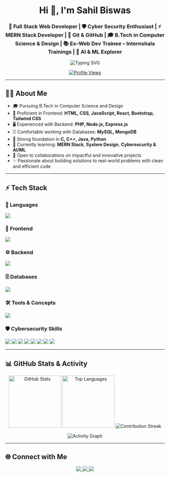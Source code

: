 <h1 align="center">Hi 👋, I'm Sahil Biswas</h1>
<h3 align="center">🚀 Full Stack Web Developer | 🛡️ Cyber Security Enthusiast | ⚡ MERN Stack Developer | 🔧 Git & GitHub | 🎓 B.Tech in Computer Science & Design | 📚 Ex–Web Dev Trainee – Internshala Trainings | 🤖 AI & ML Explorer</h3>

<p align="center">
  <img src="https://readme-typing-svg.demolab.com?font=Fira+Code&weight=500&size=22&pause=1000&color=1abc9c&center=true&vCenter=true&width=600&lines=Full+Stack+Web+Developer;Cyber+Security+Enthusiast;MERN+Stack+Developer;Always+Learning+New+Techs;Solving+Real-World+Problems;AI+%26+ML+Explorer" alt="Typing SVG" />
</p>

<p align="center">
  <a href="https://github.com/sahilbiswas12-sky">
    <img src="https://komarev.com/ghpvc/?username=sahilbiswas12-sky&label=Profile+Views&color=brightgreen&style=flat" alt="Profile Views" />
  </a>
</p>

---

## 👨‍💻 About Me

- 🎓 Pursuing B.Tech in Computer Science and Design  
- 💼 Proficient in Frontend: **HTML, CSS, JavaScript, React, Bootstrap, Tailwind CSS**  
- 🖥️ Experienced with Backend: **PHP, Node.js, Express.js**  
- 🗄️ Comfortable working with Databases: **MySQL, MongoDB**  
- 🔧 Strong foundation in **C, C++, Java, Python**  
- 🌱 Currently learning: **MERN Stack**, **System Design**, **Cybersecurity & AI/ML**  
- 🤝 Open to collaborations on impactful and innovative projects  
- ✨ Passionate about building solutions to real-world problems with clean and efficient code  

---

## ⚡ Tech Stack

### 🚀 Languages  
<p>
  <img src="https://skillicons.dev/icons?i=cpp,java,python,c,js,ts,php" />
</p>

### 🎨 Frontend  
<p>
  <img src="https://skillicons.dev/icons?i=html,css,react,bootstrap,tailwind" />
</p>

### ⚙️ Backend  
<p>
  <img src="https://skillicons.dev/icons?i=nodejs,express" />
</p>

### 🗄️ Databases  
<p>
  <img src="https://skillicons.dev/icons?i=mongodb,mysql" />
</p>

### 🛠️ Tools & Concepts  
<p>
  <img src="https://skillicons.dev/icons?i=git,github,rest" />
</p>

### 🛡️ Cybersecurity Skills  
<p>
  <img src="https://skillicons.dev/icons?i=linux" />
  <img src="https://skillicons.dev/icons?i=bash" />
  <img src="https://skillicons.dev/icons?i=python" />
  <img src="https://skillicons.dev/icons?i=git" />

  <img src="https://img.shields.io/badge/OWASP-black?style=for-the-badge&logo=owasp&logoColor=white" />
  <img src="https://img.shields.io/badge/Kali%20Linux-268BEE?style=for-the-badge&logo=kalilinux&logoColor=white" />
  <img src="https://img.shields.io/badge/GnuPG-0093DD?style=for-the-badge&logo=gnuprivacyguard&logoColor=white" />
  <img src="https://img.shields.io/badge/Network%20Security-FF6F00?style=for-the-badge&logo=apacheairflow&logoColor=white" />
</p>


---

## 📊 GitHub Stats & Activity

<div align="center">

<img src="https://github-readme-stats.vercel.app/api?username=sahilbiswas12-sky&show_icons=true&theme=radical" height="165" alt="GitHub Stats" />

<img src="https://github-readme-stats.vercel.app/api/top-langs/?username=sahilbiswas12-sky&layout=compact&theme=radical" height="165" alt="Top Languages" />

<img src="https://streak-stats.demolab.com?user=sahilbiswas12-sky&theme=radical" alt="Contribution Streak" />

</div>

<p align="center">
  <img src="https://github-readme-activity-graph.vercel.app/graph?username=sahilbiswas12-sky&theme=react-dark&hide_border=true&area=true" alt="Activity Graph" />
</p>

---

## 🌐 Connect with Me  

<p align="center">
  <a href="https://mail.google.com/mail/?view=cm&to=sahilbiswas890@gmail.com" target="_blank">
    <img src="https://img.shields.io/badge/Email-D14836?style=for-the-badge&logo=gmail&logoColor=white" />
  </a>
  <a href="https://linkedin.com/in/sahil-biswas-827337287" target="_blank">
    <img src="https://img.shields.io/badge/LinkedIn-0077B5?style=for-the-badge&logo=linkedin&logoColor=white" />
  </a>
  <a href="https://github.com/sahilbiswas12-sky" target="_blank">
    <img src="https://img.shields.io/badge/GitHub-100000?style=for-the-badge&logo=github&logoColor=white" />
  </a>
</p>
